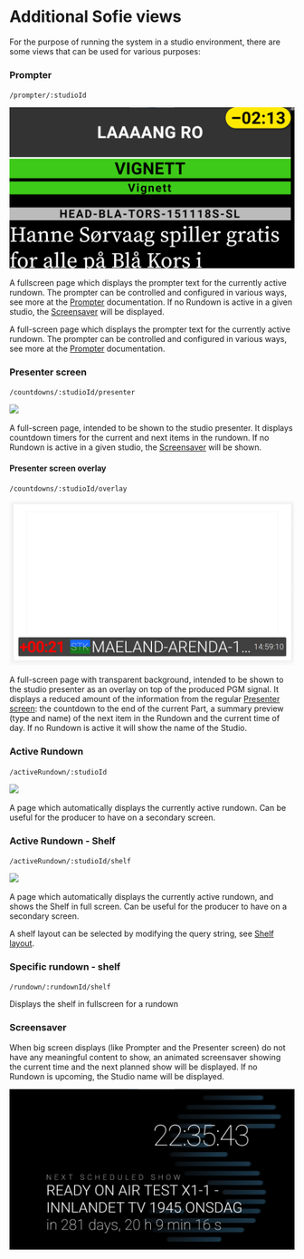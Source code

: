 # Additional Sofie views

For the purpose of running the system in a studio environment, there are some views that can be used for various purposes:

### Prompter

`/prompter/:studioId`

![](../../.gitbook/assets/zrzut-ekranu-2020-11-17-230954%20%281%29%20%281%29.png)

A fullscreen page which displays the prompter text for the currently active rundown. The prompter can be controlled and configured in various ways, see more at the [Prompter](prompter.md) documentation. If no Rundown is active in a given studio, the [Screensaver](sofie-pages.md#screensaver) will be displayed. 

A full-screen page which displays the prompter text for the currently active rundown. The prompter can be controlled and configured in various ways, see more at the [Prompter](prompter.md) documentation.

### Presenter screen

`/countdowns/:studioId/presenter`

![](../../.gitbook/assets/image%20%2813%29.png)

A full-screen page, intended to be shown to the studio presenter. It displays countdown timers for the current and next items in the rundown. If no Rundown is active in a given studio, the [Screensaver](sofie-pages.md#screensaver) will be shown.

#### Presenter screen overlay

`/countdowns/:studioId/overlay`

![](../../.gitbook/assets/obraz%20%286%29.png)

A full-screen page with transparent background, intended to be shown to the studio presenter as an overlay on top of the produced PGM signal. It displays a reduced amount of the information from the regular [Presenter screen](sofie-pages.md#presenter-screen): the countdown to the end of the current Part, a summary preview \(type and name\) of the next item in the Rundown and the current time of day. If no Rundown is active it will show the name of the Studio.

### Active Rundown

`/activeRundown/:studioId`

![](../../.gitbook/assets/image%20%2811%29.png)

A page which automatically displays the currently active rundown. Can be useful for the producer to have on a secondary screen.

### Active Rundown - Shelf

`/activeRundown/:studioId/shelf`

![](../../.gitbook/assets/image%20%289%29.png)

A page which automatically displays the currently active rundown, and shows the Shelf in full screen. Can be useful for the producer to have on a secondary screen.

A shelf layout can be selected by modifying the query string, see [Shelf layout]().

### Specific rundown - shelf

`/rundown/:rundownId/shelf`

Displays the shelf in fullscreen for a rundown

### Screensaver

When big screen displays \(like Prompter and the Presenter screen\) do not have any meaningful content to show, an animated screensaver showing the current time and the next planned show will be displayed. If no Rundown is upcoming, the Studio name will be displayed.

![A screensaver showing the next scheduled show](../../.gitbook/assets/obraz%20%284%29.png)



